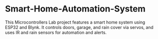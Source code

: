 # Smart-Home-Automation-System
This Microcontrollers Lab project features a smart home system using ESP32 and Blynk. It controls doors, garage, and rain cover via servos, and uses IR and rain sensors for automation and alerts.
